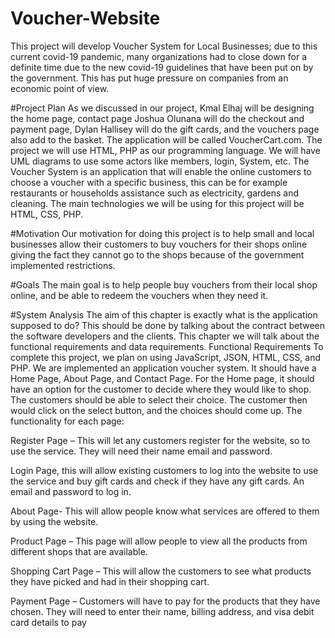 # Voucher-Website
  This project will develop Voucher System for Local Businesses; due to this current covid-19 pandemic, many organizations  had to close down for a definite time due to the new covid-19 guidelines that have been put on by the government. This has put huge pressure on companies from an economic point of view.

#Project Plan
As we discussed in our project, Kmal Elhaj will be designing the home page, contact page Joshua 
Olunana will do the checkout and payment page, Dylan Hallisey will do the gift cards, and the vouchers 
page also add to the basket. The application will be called VoucherCart.com. The project we will use 
HTML, PHP as our programming language. We will have UML diagrams to use some actors like 
members, login, System, etc. 
The Voucher System is an application that will enable the online customers to choose a voucher with a 
specific business, this can be for example restaurants or households assistance such as electricity, 
gardens and cleaning. The main technologies we will be using for this project will be HTML, CSS, 
PHP.

#Motivation
Our motivation for doing this project is to help small and local businesses allow their customers to buy 
vouchers for their shops online giving the fact they cannot go to the shops because of the government 
implemented restrictions.

#Goals
The main goal is to help people buy vouchers from their local shop online, and be able to redeem the 
vouchers when they need it.

#System Analysis
The aim of this chapter is exactly what is the application supposed to do? This should be done by 
talking about the contract between the software developers and the clients. This chapter we will talk 
about the functional requirements and data requirements.
Functional Requirements
To complete this project, we plan on using JavaScript, JSON, HTML, CSS, and PHP. We are 
implemented an application voucher system. It should have a Home Page, About Page, and Contact 
Page. For the Home page, it should have an option for the customer to decide where they would like to 
shop. The customers should be able to select their choice. The customer then would click on the select 
button, and the choices should come up. 
The functionality for each page:

Register Page – This will let any customers register for the website, so to use the service. They will 
need their name email and password.

Login Page, this will allow existing customers to log into the website to use the service and buy gift 
cards and check if they have any gift cards. An email and password to log in.

About Page- This will allow people know what services are offered to them by using the website. 

Product Page – This page will allow people to view all the products from different shops that are 
available. 

Shopping Cart Page – This will allow the customers to see what products they have picked and had in 
their shopping cart.

Payment Page – Customers will have to pay for the products that they have chosen. They will need to 
enter their name, billing address, and visa debit card details to pay
